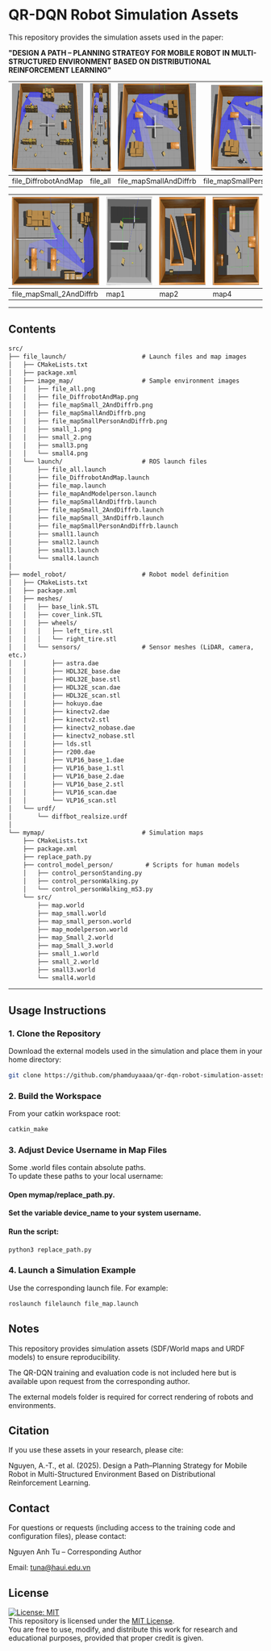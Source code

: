 # QR-DQN Robot Simulation Assets

This repository provides the simulation assets used in the paper:

**"DESIGN A PATH – PLANNING STRATEGY FOR MOBILE ROBOT IN MULTI-STRUCTURED ENVIRONMENT BASED ON DISTRIBUTIONAL REINFORCEMENT LEARNING"**  


| <img src="https://github.com/phamduyaaaa/qr-dqn-robot-simulation-assets/blob/main/src/file_launch/image_map/resized/file_DiffrobotAndMap_crop.png?raw=true" height="175"/> | <img src="https://github.com/phamduyaaaa/qr-dqn-robot-simulation-assets/blob/main/src/file_launch/image_map/resized/file_all_crop.png?raw=true" height="175"/> | <img src="https://github.com/phamduyaaaa/qr-dqn-robot-simulation-assets/blob/main/src/file_launch/image_map/resized/file_mapSmallAndDiffrb_crop.png?raw=true" height="175"/> | <img src="https://github.com/phamduyaaaa/qr-dqn-robot-simulation-assets/blob/main/src/file_launch/image_map/resized/file_mapSmallPersonAndDiffrb_crop.png?raw=true" height="170"/> |
|---|---|---|---|
| file_DiffrobotAndMap | file_all | file_mapSmallAndDiffrb | file_mapSmallPersonAndDiffrb |

| <img src="https://github.com/phamduyaaaa/qr-dqn-robot-simulation-assets/blob/main/src/file_launch/image_map/resized/file_mapSmall_2AndDiffrb_crop.png?raw=true" height="175"/> | <img src="https://github.com/phamduyaaaa/qr-dqn-robot-simulation-assets/blob/main/src/file_launch/image_map/resized/map1_crop.png?raw=true" height="175"/> | <img src="https://github.com/phamduyaaaa/qr-dqn-robot-simulation-assets/blob/main/src/file_launch/image_map/resized/map2_crop.png?raw=true" height="175"/> | <img src="https://github.com/phamduyaaaa/qr-dqn-robot-simulation-assets/blob/main/src/file_launch/image_map/resized/map4_crop.png?raw=true" height="175"/> |
|---|---|---|---|
| file_mapSmall_2AndDiffrb | map1 | map2 | map4 |

---

## Contents
```
src/
├── file_launch/                     # Launch files and map images
│   ├── CMakeLists.txt
│   ├── package.xml
│   ├── image_map/                   # Sample environment images
│   │   ├── file_all.png
│   │   ├── file_DiffrobotAndMap.png
│   │   ├── file_mapSmall_2AndDiffrb.png
│   │   ├── file_mapSmallAndDiffrb.png
│   │   ├── file_mapSmallPersonAndDiffrb.png
│   │   ├── small_1.png
│   │   ├── small_2.png
│   │   ├── small3.png
│   │   └── small4.png
│   └── launch/                      # ROS launch files
│       ├── file_all.launch
│       ├── file_DiffrobotAndMap.launch
│       ├── file_map.launch
│       ├── file_mapAndModelperson.launch
│       ├── file_mapSmallAndDiffrb.launch
│       ├── file_mapSmall_2AndDiffrb.launch
│       ├── file_mapSmall_3AndDiffrb.launch
│       ├── file_mapSmallPersonAndDiffrb.launch
│       ├── small1.launch
│       ├── small2.launch
│       ├── small3.launch
│       └── small4.launch
│
├── model_robot/                     # Robot model definition
│   ├── CMakeLists.txt
│   ├── package.xml
│   ├── meshes/
│   │   ├── base_link.STL
│   │   ├── cover_link.STL
│   │   ├── wheels/
│   │   │   ├── left_tire.stl
│   │   │   └── right_tire.stl
│   │   └── sensors/                 # Sensor meshes (LiDAR, camera, etc.)
│   │       ├── astra.dae
│   │       ├── HDL32E_base.dae
│   │       ├── HDL32E_base.stl
│   │       ├── HDL32E_scan.dae
│   │       ├── HDL32E_scan.stl
│   │       ├── hokuyo.dae
│   │       ├── kinectv2.dae
│   │       ├── kinectv2.stl
│   │       ├── kinectv2_nobase.dae
│   │       ├── kinectv2_nobase.stl
│   │       ├── lds.stl
│   │       ├── r200.dae
│   │       ├── VLP16_base_1.dae
│   │       ├── VLP16_base_1.stl
│   │       ├── VLP16_base_2.dae
│   │       ├── VLP16_base_2.stl
│   │       ├── VLP16_scan.dae
│   │       └── VLP16_scan.stl
│   └── urdf/
│       └── diffbot_realsize.urdf
│
└── mymap/                           # Simulation maps
    ├── CMakeLists.txt
    ├── package.xml
    ├── replace_path.py
    ├── control_model_person/         # Scripts for human models
    │   ├── control_personStanding.py
    │   ├── control_personWalking.py
    │   └── control_personWalking_mS3.py
    └── src/
        ├── map.world
        ├── map_small.world
        ├── map_small_person.world
        ├── map_modelperson.world
        ├── map_Small_2.world
        ├── map_Small_3.world
        ├── small_1.world
        ├── small_2.world
        ├── small3.world
        └── small4.world

```
---

## Usage Instructions

### 1. Clone the Repository
Download the external models used in the simulation and place them in your home directory:
```bash
git clone https://github.com/phamduyaaaa/qr-dqn-robot-simulation-assets.git
```
### 2. Build the Workspace
From your catkin workspace root:    
```bash
catkin_make
```
### 3. Adjust Device Username in Map Files
Some .world files contain absolute paths.    
To update these paths to your local username:    
#### Open mymap/replace_path.py.
#### Set the variable device_name to your system username.
#### Run the script:
```bash
python3 replace_path.py
```
### 4. Launch a Simulation Example
Use the corresponding launch file. For example:    
```bash
roslaunch filelaunch file_map.launch
```

## Notes

This repository provides simulation assets (SDF/World maps and URDF models) to ensure reproducibility.

The QR-DQN training and evaluation code is not included here but is available upon request from the corresponding author.

The external models folder is required for correct rendering of robots and environments.

## Citation

If you use these assets in your research, please cite:

Nguyen, A.-T., et al. (2025). Design a Path–Planning Strategy for Mobile Robot in Multi-Structured Environment Based on Distributional Reinforcement Learning.

## Contact

For questions or requests (including access to the training code and configuration files), please contact:   

Nguyen Anh Tu – Corresponding Author    

Email: tuna@haui.edu.vn

## License
[![License: MIT](https://img.shields.io/badge/License-MIT-yellow.svg)](./LICENSE)  
This repository is licensed under the [MIT License](./LICENSE).  
You are free to use, modify, and distribute this work for research and educational purposes, provided that proper credit is given.
